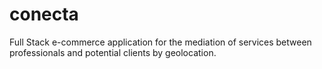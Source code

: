 # conecta
Full Stack e-commerce application for the mediation of services between professionals and potential clients by geolocation.
